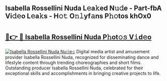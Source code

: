 ## Isabella Rossellini Nuda L𝚎a𝚔ed N𝚞𝚍e - Part-fbA Vi𝚍𝚎o L𝚎a𝚔s - H𝚘𝚝 O𝚗𝚕yf𝚊ns P𝚑𝚘tos khOx0

# <h2><a href="http://kfcidta.oniu.top/?m=Isabella+Rossellini+Nuda">🔗👉 🔴 Isabella Rossellini Nuda P𝚑ot𝚘𝚜 V𝚒d𝚎o</a></h2>

[![Isabella Rossellini Nuda Nu𝚍e𝚜](https://i.imgur.com/0qMVB7G.gif)](http://kfcidta.oniu.top/?m=Isabella+Rossellini+Nuda)
Digital media artist and amusement provider Isabella Rossellini Nuda, recognized for disseminating dance and lifestyle content through trending choreographies and short films. Outstanding producer Isabella Rossellini Nuda, celebrated for their exceptional skills and accomplishments in bringing creative projects to life.  
